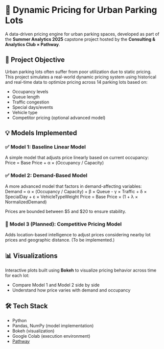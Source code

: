 # 🚗 Dynamic Pricing for Urban Parking Lots

A data-driven pricing engine for urban parking spaces, developed as part of the **Summer Analytics 2025** capstone project hosted by the **Consulting & Analytics Club × Pathway**.

## 📌 Project Objective

Urban parking lots often suffer from poor utilization due to static pricing. This project simulates a real-world dynamic pricing system using historical and real-time data to optimize pricing across 14 parking lots based on:

- Occupancy levels
- Queue length
- Traffic congestion
- Special days/events
- Vehicle type
- Competitor pricing (optional advanced model)

## 💡 Models Implemented

### ✅ Model 1: Baseline Linear Model
A simple model that adjusts price linearly based on current occupancy:
Price = Base Price + α × (Occupancy / Capacity)


### ✅ Model 2: Demand-Based Model
A more advanced model that factors in demand-affecting variables:
Demand = α × (Occupancy / Capacity) + β × Queue - γ × Traffic + δ × SpecialDay + ε × VehicleTypeWeight
Price = Base Price × (1 + λ × NormalizedDemand)

Prices are bounded between $5 and $20 to ensure stability.

### 🧪 Model 3 (Planned): Competitive Pricing Model
Adds location-based intelligence to adjust prices considering nearby lot prices and geographic distance. (To be implemented.)

## 📊 Visualizations

Interactive plots built using **Bokeh** to visualize pricing behavior across time for each lot:
- Compare Model 1 and Model 2 side by side
- Understand how price varies with demand and occupancy

## 🛠 Tech Stack

- Python
- Pandas, NumPy (model implementation)
- Bokeh (visualization)
- Google Colab (execution environment)
- [Pathway](https://pathway.com/) 





